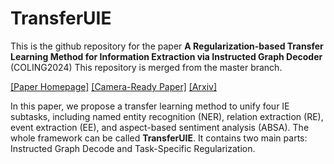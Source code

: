 # TransferUIE
This is the github repository for the paper **A Regularization-based Transfer Learning Method for Information Extraction via Instructed Graph Decoder** (COLING2024)
This repository is merged from the master branch.

[[Paper Homepage]](https://aclanthology.org/2024.lrec-main.131/) [[Camera-Ready Paper]](https://aclanthology.org/2024.lrec-main.131.pdf) [[Arxiv]](https://arxiv.org/pdf/2403.00891) 

In this paper, we propose a transfer learning method to unify four IE subtasks, including named entity recognition (NER), relation extraction (RE), event extraction (EE), and aspect-based sentiment analysis (ABSA). The whole framework can be called **TransferUIE**. It contains two main parts:  Instructed Graph Decode and Task-Specific Regularization.

